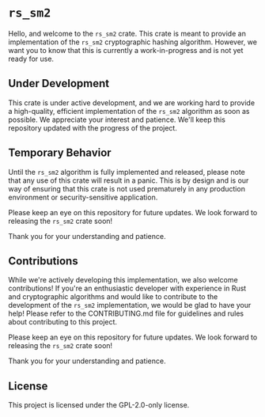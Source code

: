 # `rs_sm2`
Hello, and welcome to the `rs_sm2` crate. This crate is meant to provide an implementation of the `rs_sm2` cryptographic hashing algorithm. However, we want you to know that this is currently a work-in-progress and is not yet ready for use.

## Under Development
This crate is under active development, and we are working hard to provide a high-quality, efficient implementation of the `rs_sm2` algorithm as soon as possible. We appreciate your interest and patience. We'll keep this repository updated with the progress of the project.

## Temporary Behavior
Until the `rs_sm2` algorithm is fully implemented and released, please note that any use of this crate will result in a panic. This is by design and is our way of ensuring that this crate is not used prematurely in any production environment or security-sensitive application.

Please keep an eye on this repository for future updates. We look forward to releasing the `rs_sm2` crate soon!

Thank you for your understanding and patience.

## Contributions
While we're actively developing this implementation, we also welcome contributions! If you're an enthusiastic developer with experience in Rust and cryptographic algorithms and would like to contribute to the development of the `rs_sm2` implementation, we would be glad to have your help! Please refer to the CONTRIBUTING.md file for guidelines and rules about contributing to this project.

Please keep an eye on this repository for future updates. We look forward to releasing the `rs_sm2` crate soon!

Thank you for your understanding and patience.

## License
This project is licensed under the GPL-2.0-only license.

